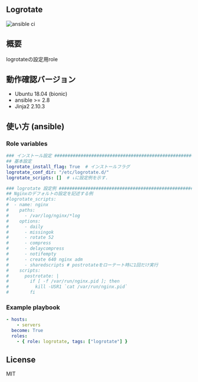 ## Logrotate

![ansible ci](https://github.com/link-u/ansible-roles-v2_logrotate/workflows/ansible%20ci/badge.svg)

## 概要

logrotateの設定用role

## 動作確認バージョン

- Ubuntu 18.04 (bionic)
- ansible >= 2.8
- Jinja2 2.10.3

## 使い方 (ansible)

### Role variables

```yaml
### インストール設定 ###############################################################################
## 基本設定
logrotate_install_flag: True  # インストールフラグ
logrotate_conf_dir: "/etc/logrotate.d/"
logrotate_scripts: []  # ↓に設定例を示す.

### logrotate 設定例 ##############################################################################
## Nginxのデフォルトの設定を記述する例
#logrotate_scripts:
#  - name: nginx
#    paths:
#      - /var/log/nginx/*log
#    options:
#      - daily
#      - missingok
#      - rotate 52
#      - compress
#      - delaycompress
#      - notifempty
#      - create 640 nginx adm
#      - sharedscripts # postrotateをローテート時に1回だけ実行
#    scripts:
#      postrotate: |
#        if [ -f /var/run/nginx.pid ]; then
#          kill -USR1 `cat /var/run/nginx.pid`
#        fi
```

### Example playbook

```yaml
- hosts:
    - servers
  become: True
  roles:
    - { role: logrotate, tags: ["logrotate"] }
```

## License
MIT
